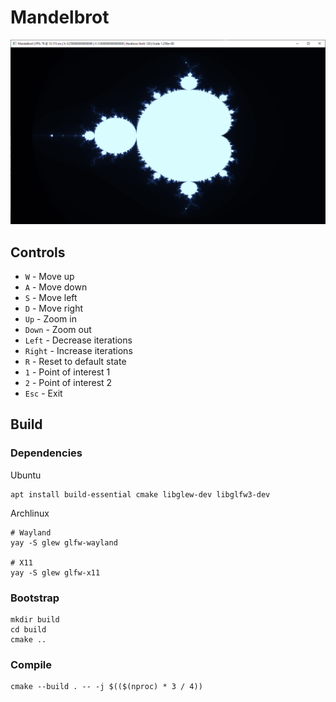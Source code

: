 # Mandelbrot

![Preview](preview.png "Preview")

## Controls
- `W` - Move up
- `A` - Move down
- `S` - Move left
- `D` - Move right
- `Up` - Zoom in
- `Down` - Zoom out
- `Left` - Decrease iterations
- `Right` - Increase iterations
- `R` - Reset to default state
- `1` - Point of interest 1
- `2` - Point of interest 2
- `Esc` - Exit

## Build

### Dependencies

Ubuntu
```shell
apt install build-essential cmake libglew-dev libglfw3-dev
```

Archlinux
```shell
# Wayland
yay -S glew glfw-wayland

# X11
yay -S glew glfw-x11
```

### Bootstrap
```shell
mkdir build
cd build
cmake ..
```

### Compile
```shell
cmake --build . -- -j $(($(nproc) * 3 / 4))
```
